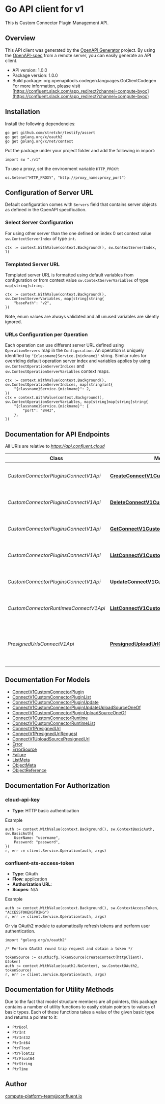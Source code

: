 # Go API client for v1

This is Custom Connector Plugin Management API.

## Overview
This API client was generated by the [OpenAPI Generator](https://openapi-generator.tech) project.  By using the [OpenAPI-spec](https://www.openapis.org/) from a remote server, you can easily generate an API client.

- API version: 1.0.0
- Package version: 1.0.0
- Build package: org.openapitools.codegen.languages.GoClientCodegen
For more information, please visit [https://confluent.slack.com/app_redirect?channel=compute-byoc](https://confluent.slack.com/app_redirect?channel=compute-byoc)

## Installation

Install the following dependencies:

```shell
go get github.com/stretchr/testify/assert
go get golang.org/x/oauth2
go get golang.org/x/net/context
```

Put the package under your project folder and add the following in import:

```golang
import sw "./v1"
```

To use a proxy, set the environment variable `HTTP_PROXY`:

```golang
os.Setenv("HTTP_PROXY", "http://proxy_name:proxy_port")
```

## Configuration of Server URL

Default configuration comes with `Servers` field that contains server objects as defined in the OpenAPI specification.

### Select Server Configuration

For using other server than the one defined on index 0 set context value `sw.ContextServerIndex` of type `int`.

```golang
ctx := context.WithValue(context.Background(), sw.ContextServerIndex, 1)
```

### Templated Server URL

Templated server URL is formatted using default variables from configuration or from context value `sw.ContextServerVariables` of type `map[string]string`.

```golang
ctx := context.WithValue(context.Background(), sw.ContextServerVariables, map[string]string{
	"basePath": "v2",
})
```

Note, enum values are always validated and all unused variables are silently ignored.

### URLs Configuration per Operation

Each operation can use different server URL defined using `OperationServers` map in the `Configuration`.
An operation is uniquely identified by `"{classname}Service.{nickname}"` string.
Similar rules for overriding default operation server index and variables applies by using `sw.ContextOperationServerIndices` and `sw.ContextOperationServerVariables` context maps.

```
ctx := context.WithValue(context.Background(), sw.ContextOperationServerIndices, map[string]int{
	"{classname}Service.{nickname}": 2,
})
ctx = context.WithValue(context.Background(), sw.ContextOperationServerVariables, map[string]map[string]string{
	"{classname}Service.{nickname}": {
		"port": "8443",
	},
})
```

## Documentation for API Endpoints

All URIs are relative to *https://api.confluent.cloud*

Class | Method | HTTP request | Description
------------ | ------------- | ------------- | -------------
*CustomConnectorPluginsConnectV1Api* | [**CreateConnectV1CustomConnectorPlugin**](docs/CustomConnectorPluginsConnectV1Api.md#createconnectv1customconnectorplugin) | **Post** /connect/v1/custom-connector-plugins | Create a Custom Connector Plugin
*CustomConnectorPluginsConnectV1Api* | [**DeleteConnectV1CustomConnectorPlugin**](docs/CustomConnectorPluginsConnectV1Api.md#deleteconnectv1customconnectorplugin) | **Delete** /connect/v1/custom-connector-plugins/{id} | Delete a Custom Connector Plugin
*CustomConnectorPluginsConnectV1Api* | [**GetConnectV1CustomConnectorPlugin**](docs/CustomConnectorPluginsConnectV1Api.md#getconnectv1customconnectorplugin) | **Get** /connect/v1/custom-connector-plugins/{id} | Read a Custom Connector Plugin
*CustomConnectorPluginsConnectV1Api* | [**ListConnectV1CustomConnectorPlugins**](docs/CustomConnectorPluginsConnectV1Api.md#listconnectv1customconnectorplugins) | **Get** /connect/v1/custom-connector-plugins | List of Custom Connector Plugins
*CustomConnectorPluginsConnectV1Api* | [**UpdateConnectV1CustomConnectorPlugin**](docs/CustomConnectorPluginsConnectV1Api.md#updateconnectv1customconnectorplugin) | **Patch** /connect/v1/custom-connector-plugins/{id} | Update a Custom Connector Plugin
*CustomConnectorRuntimesConnectV1Api* | [**ListConnectV1CustomConnectorRuntimes**](docs/CustomConnectorRuntimesConnectV1Api.md#listconnectv1customconnectorruntimes) | **Get** /connect/v1/custom-connector-runtimes | List of Custom Connector Runtimes
*PresignedUrlsConnectV1Api* | [**PresignedUploadUrlConnectV1PresignedUrl**](docs/PresignedUrlsConnectV1Api.md#presigneduploadurlconnectv1presignedurl) | **Post** /connect/v1/presigned-upload-url | Request a presigned upload URL for a new Custom Connector Plugin.


## Documentation For Models

 - [ConnectV1CustomConnectorPlugin](docs/ConnectV1CustomConnectorPlugin.md)
 - [ConnectV1CustomConnectorPluginList](docs/ConnectV1CustomConnectorPluginList.md)
 - [ConnectV1CustomConnectorPluginUpdate](docs/ConnectV1CustomConnectorPluginUpdate.md)
 - [ConnectV1CustomConnectorPluginUpdateUploadSourceOneOf](docs/ConnectV1CustomConnectorPluginUpdateUploadSourceOneOf.md)
 - [ConnectV1CustomConnectorPluginUploadSourceOneOf](docs/ConnectV1CustomConnectorPluginUploadSourceOneOf.md)
 - [ConnectV1CustomConnectorRuntime](docs/ConnectV1CustomConnectorRuntime.md)
 - [ConnectV1CustomConnectorRuntimeList](docs/ConnectV1CustomConnectorRuntimeList.md)
 - [ConnectV1PresignedUrl](docs/ConnectV1PresignedUrl.md)
 - [ConnectV1PresignedUrlRequest](docs/ConnectV1PresignedUrlRequest.md)
 - [ConnectV1UploadSourcePresignedUrl](docs/ConnectV1UploadSourcePresignedUrl.md)
 - [Error](docs/Error.md)
 - [ErrorSource](docs/ErrorSource.md)
 - [Failure](docs/Failure.md)
 - [ListMeta](docs/ListMeta.md)
 - [ObjectMeta](docs/ObjectMeta.md)
 - [ObjectReference](docs/ObjectReference.md)


## Documentation For Authorization



### cloud-api-key

- **Type**: HTTP basic authentication

Example

```golang
auth := context.WithValue(context.Background(), sw.ContextBasicAuth, sw.BasicAuth{
    UserName: "username",
    Password: "password",
})
r, err := client.Service.Operation(auth, args)
```


### confluent-sts-access-token


- **Type**: OAuth
- **Flow**: application
- **Authorization URL**: 
- **Scopes**: N/A

Example

```golang
auth := context.WithValue(context.Background(), sw.ContextAccessToken, "ACCESSTOKENSTRING")
r, err := client.Service.Operation(auth, args)
```

Or via OAuth2 module to automatically refresh tokens and perform user authentication.

```golang
import "golang.org/x/oauth2"

/* Perform OAuth2 round trip request and obtain a token */

tokenSource := oauth2cfg.TokenSource(createContext(httpClient), &token)
auth := context.WithValue(oauth2.NoContext, sw.ContextOAuth2, tokenSource)
r, err := client.Service.Operation(auth, args)
```


## Documentation for Utility Methods

Due to the fact that model structure members are all pointers, this package contains
a number of utility functions to easily obtain pointers to values of basic types.
Each of these functions takes a value of the given basic type and returns a pointer to it:

* `PtrBool`
* `PtrInt`
* `PtrInt32`
* `PtrInt64`
* `PtrFloat`
* `PtrFloat32`
* `PtrFloat64`
* `PtrString`
* `PtrTime`

## Author

compute-platform-team@confluent.io

